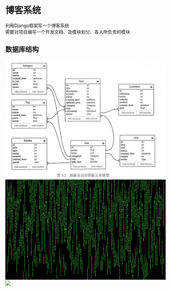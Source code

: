 # 博客系统
利用Django框架写一个博客系统<br/>
需要对项目编写一个开发文档、及模块划分、各人所负责的模块
## 数据库结构<br/>
![](https://github.com/BlazarBruce/Django_blog/blob/master/document/databae_struct.PNG) <br/>
![](https://github.com/BlazarBruce/Django_blog/blob/master/document/skin.jpg)<br/>
![](https://ss0.bdstatic.com/70cFvHSh_Q1YnxGkpoWK1HF6hhy/it/u=3276037026,74487912&fm=26&gp=0.jpg)
